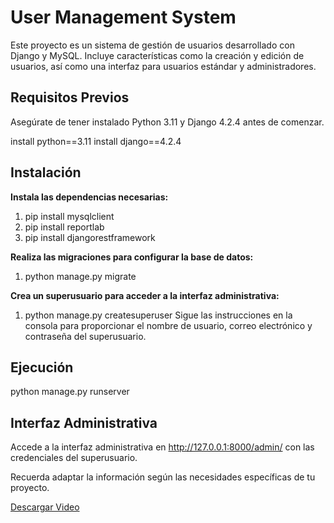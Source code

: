 # User Management System

Este proyecto es un sistema de gestión de usuarios desarrollado con Django y MySQL. Incluye características como la creación y edición de usuarios, así como una interfaz para usuarios estándar y administradores.

## Requisitos Previos

Asegúrate de tener instalado Python 3.11 y Django 4.2.4 antes de comenzar.

install python==3.11
install django==4.2.4

## Instalación

**Instala las dependencias necesarias:**
1. pip install mysqlclient
2. pip install reportlab
3. pip install djangorestframework

**Realiza las migraciones para configurar la base de datos:**
1. python manage.py migrate

**Crea un superusuario para acceder a la interfaz administrativa:**
1. python manage.py createsuperuser
Sigue las instrucciones en la consola para proporcionar el nombre de usuario, correo electrónico y contraseña del superusuario.

## Ejecución
python manage.py runserver

## Interfaz Administrativa

Accede a la interfaz administrativa en http://127.0.0.1:8000/admin/ con las credenciales del superusuario.

Recuerda adaptar la información según las necesidades específicas de tu proyecto.

[Descargar Video](../tellmewhy.mp4)
